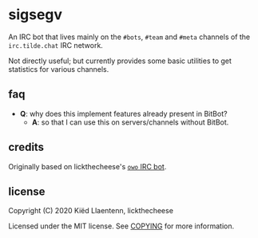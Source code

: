 # sigsegv

An IRC bot that lives mainly on the `#bots`, `#team` and `#meta`
channels of the `irc.tilde.chat` IRC network.

Not directly useful; but currently provides some basic utilities
to get statistics for various channels.

## faq
- **Q**: why does this implement features already present in BitBot?
	- **A**: so that I can use this on servers/channels without
	BitBot.

## credits

Originally based on lickthecheese's
[`owo` IRC bot](https://github.com/lickthecheese/oirc-bot).

## license

Copyright (C) 2020 Kiëd Llaentenn, lickthecheese

Licensed under the MIT license. See
[COPYING](https://github.com/AntonMcClure/kiedtl-ircbot/blob/master/COPYING)
for more information.
